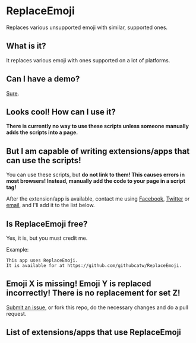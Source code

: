 # ReplaceEmoji
Replaces various unsupported emoji with similar, supported ones.

## What is it?
It replaces various emoji with ones supported on a lot of platforms.

## Can I have a demo?
[Sure](https://githubcatw.github.io/redemo/index.html).

## Looks cool! How can I use it?
**There is currently no way to use these scripts unless someone manually adds the scripts into a page.**

## But I am capable of writing extensions/apps that can use the scripts!
You can use these scripts, but **do not link to them! This causes errors in most browsers! Instead, manually add the code to your page in a script tag!**

After the extension/app is available, contact me using [Facebook](https://www.facebook.com/ntor56), [Twitter](https://twitter.com/EmailNarek) or [email](http://tny.im/hKP), and I'll add it to the list below.

## Is ReplaceEmoji free?
Yes, it is, but you must credit me.

Example:

```
This app uses ReplaceEmoji.
It is available for at https://github.com/githubcatw/ReplaceEmoji.
```

## Emoji X is missing! Emoji Y is replaced incorrectly! There is no replacement for set Z!
[Submit an issue](https://github.com/githubcatw/ReplaceEmoji/issues), or fork this repo, do the necessary changes and do a pull request.

## List of extensions/apps that use ReplaceEmoji